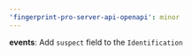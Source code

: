 ```yaml
---
'fingerprint-pro-server-api-openapi': minor
---
```


**events**: Add `suspect` field to the `Identification`